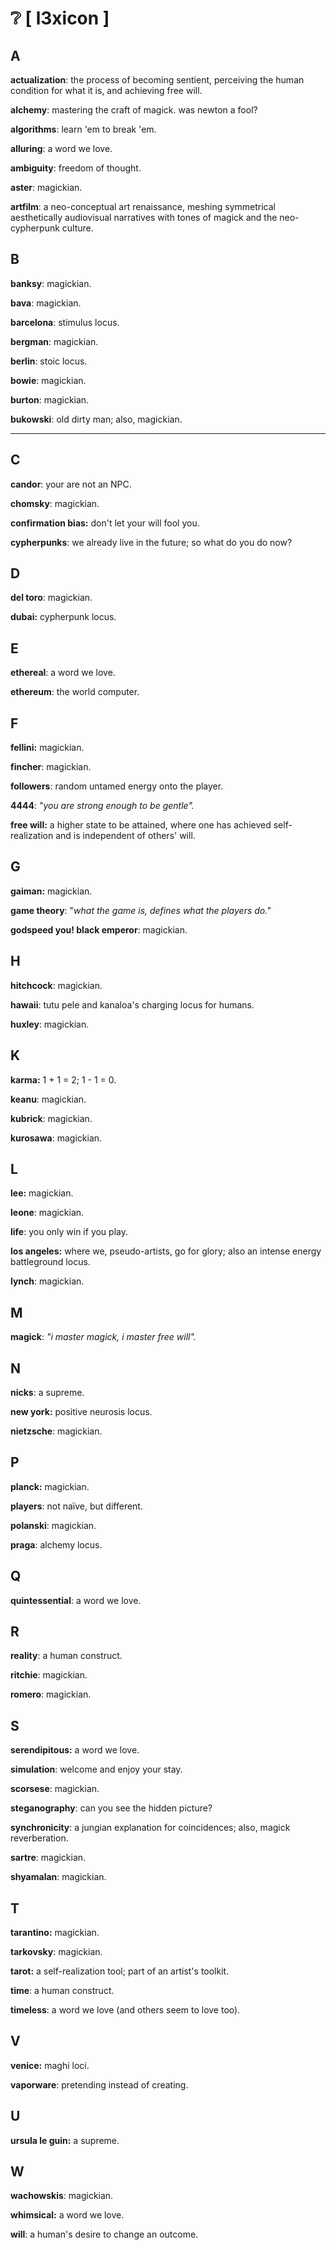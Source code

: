 # ❔ \[ l3xicon ]

## A

**actualization**: the process of becoming sentient, perceiving the human condition for what it is, and achieving free will.

**alchemy**: mastering the craft of magick. was newton a fool?

**algorithms**: learn 'em to break 'em.

**alluring**: a word we love.

**ambiguity**: freedom of thought.

**aster**: magickian.

**artfilm**: a neo-conceptual art renaissance, meshing symmetrical aesthetically audiovisual narratives with tones of magick and the neo-cypherpunk culture.



## B

**banksy**: magickian.

**bava**: magickian.

**barcelona**: stimulus locus.

**bergman**: magickian.

**berlin**: stoic locus.

**bowie**: magickian.

**burton**: magickian.

**bukowski**: old dirty man; also, magickian.

****

## C

**candor**: your are not an NPC.

**chomsky**: magickian.

**confirmation bias:** don't let your will fool you.

**cypherpunks**: we already live in the future; so what do you do now?



## **D**

**del toro**: magickian.

**dubai:** cypherpunk locus.



## E

**ethereal**: a word we love.

**ethereum**: the world computer.



## **F**

**fellini:** magickian.

**fincher**: magickian.

**followers**: random untamed energy onto the player.

**4444**: _"you are strong enough to be gentle"._

**free will:** a higher state to be attained, where one has achieved self-realization and is independent of others' will.



## **G**

**gaiman:** magickian.

**game theory**: "_what the game is, defines what the players do."_

**godspeed you! black emperor**: magickian.



## H

**hitchcock**: magickian.

**hawaii**: tutu pele and kanaloa's charging locus for humans.

**huxley**: magickian.&#x20;



## K

**karma:** 1 + 1 = 2; 1 - 1 = 0.

**keanu**: magickian.

**kubrick**: magickian.

**kurosawa**: magickian.



## L

**lee:** magickian.

**leone**: magickian.

**life**: you only win if you play.

**los angeles:** where we, pseudo-artists, go for glory; also an intense energy battleground locus.

**lynch**: magickian.



## M

**magick**: _"i master magick, i master free will"._



## N

**nicks**: a supreme.

**new york:** positive neurosis locus.

**nietzsche**: magickian.



## P

**planck:** magickian.

**players**: not naïve, but different.

**polanski**: magickian.

**praga**: alchemy locus.



## Q

**quintessential**: a word we love.



## R

**reality**: a human construct.

**ritchie**: magickian.

**romero**: magickian.



## S

**serendipitous:** a word we love.

**simulation**: welcome and enjoy your stay.

**scorsese**: magickian.

**steganography**: can you see the hidden picture?

**synchronicity**: a jungian explanation for coincidences; also, magick reverberation.

**sartre**: magickian.

**shyamalan**: magickian.



## **T**

**tarantino:** magickian.

**tarkovsky**: magickian.

**tarot:** a self-realization tool; part of an artist's toolkit.

**time**: a human construct.&#x20;

**timeless**: a word we love (and others seem to love too).



## V

**venice:** maghi loci.

**vaporware**: pretending instead of creating.



## U

**ursula le guin:** a supreme.



## **W**

**wachowskis**: magickian.

**whimsical:** a word we love.

**will**: a human's desire to change an outcome.



